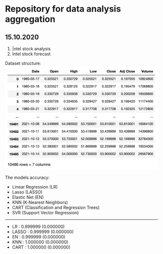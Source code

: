 <h1>Repository for data analysis aggregation</h1>

<h2>15.10.2020</h2>

1. |ntel stock analysis
2. Intel stock forecast

Dataset structure:
![image description](df_structure.png)

The models accuracy:

 - Linear Regression (LR)
 - Lasso (LASSO)
 - Elastic Net (EN)
 - KNN (K-Nearest Neighbors)
 - CART (Classification and Regression Trees)
 - SVR (Support Vector Regression)
____
-  LR : 0.999999 (0.000000)
-  LASSO : 0.999999 (0.000000)
-  EN : 0.999999 (0.000000)
-  KNN : 1.000000 (0.000000)
-  CART : 1.000000 (0.000000)
